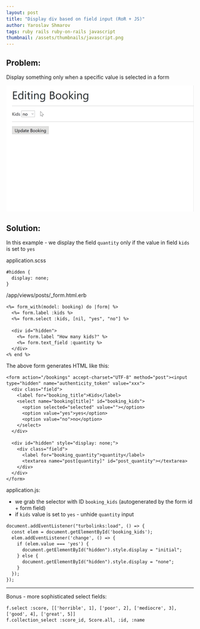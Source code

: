 ```yaml
---
layout: post
title: "Display div based on field input (RoR + JS)"
author: Yaroslav Shmarov
tags: ruby rails ruby-on-rails javascript
thumbnail: /assets/thumbnails/javascript.png
---
```


## Problem:

Display something only when a specific value is selected in a form

![unhide-based-on-input.gif](/assets/images/unhide-based-on-input.gif)

## Solution:

In this example - we display the field `quantity` only if the value in field `kids` is set to `yes`

application.scss

```
#hidden {   
  display: none; 
}
```

/app/views/posts/_form.html.erb

```
<%= form_with(model: booking) do |form| %>
  <%= form.label :kids %>
  <%= form.select :kids, [nil, "yes", "no"] %>
  
  <div id="hidden">
    <%= form.label "How many kids?" %>
    <%= form.text_field :quantity %>
  </div>
<% end %>
```

The above form generates HTML like this:

```
<form action="/bookings" accept-charset="UTF-8" method="post"><input type="hidden" name="authenticity_token" value="xxx">
  <div class="field">
    <label for="booking_title">Kids</label>
    <select name="booking[title]" id="booking_kids">
      <option selected="selected" value=""></option>
      <option value="yes">yes</option>
      <option value="no">no</option>
    </select>
  </div>

  <div id="hidden" style="display: none;">
    <div class="field">
      <label for="booking_quantity">quantity</label>
      <textarea name="post[quantity]" id="post_quantity"></textarea>
    </div>
  </div>
</form>
```

application.js:

* we grab the selector with ID `booking_kids` (autogenerated by the form id + form field)
* if `kids` value is set to `yes` - unhide `quantity` input

```
document.addEventListener("turbolinks:load", () => {
  const elem = document.getElementById('booking_kids');
  elem.addEventListener('change', () => {
    if (elem.value === 'yes') {
      document.getElementById("hidden").style.display = "initial"; 
    } else {
      document.getElementById("hidden").style.display = "none";
    }
  });
});
```

****

Bonus - more sophisticated select fields:

```
f.select :score, [['horrible', 1], ['poor', 2], ['mediocre', 3], ['good', 4], ['great', 5]]
f.collection_select :score_id, Score.all, :id, :name
```